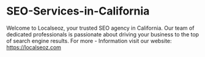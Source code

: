 # SEO-Services-in-California
Welcome to Localseoz, your trusted SEO agency in California. Our team of dedicated professionals is passionate about driving your business to the top of search engine results.  For more - Information visit our website: https://localseoz.com
